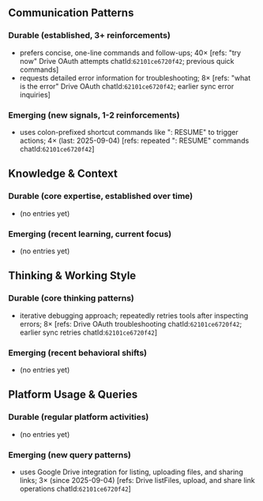 ## Communication Patterns
### Durable (established, 3+ reinforcements)
- prefers concise, one-line commands and follow-ups; 40× [refs: "try now" Drive OAuth attempts chatId:`62101ce6720f42`; previous quick commands]
- requests detailed error information for troubleshooting; 8× [refs: "what is the error" Drive OAuth chatId:`62101ce6720f42`; earlier sync error inquiries]

### Emerging (new signals, 1-2 reinforcements)
- uses colon-prefixed shortcut commands like ": RESUME" to trigger actions; 4× (last: 2025-09-04) [refs: repeated ": RESUME" commands chatId:`62101ce6720f42`]

## Knowledge & Context
### Durable (core expertise, established over time)
- (no entries yet)

### Emerging (recent learning, current focus)
- (no entries yet)

## Thinking & Working Style
### Durable (core thinking patterns)
- iterative debugging approach; repeatedly retries tools after inspecting errors; 8× [refs: Drive OAuth troubleshooting chatId:`62101ce6720f42`; earlier sync retries chatId:`62101ce6720f42`]

### Emerging (recent behavioral shifts)
- (no entries yet)

## Platform Usage & Queries
### Durable (regular platform activities)
- (no entries yet)

### Emerging (new query patterns)
- uses Google Drive integration for listing, uploading files, and sharing links; 3× (since 2025-09-04) [refs: Drive listFiles, upload, and share link operations chatId:`62101ce6720f42`]